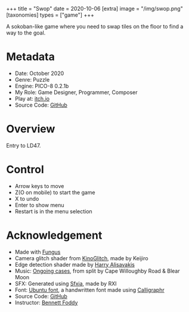 +++
title = "Swop"
date = 2020-10-06
[extra]
image = "/img/swop.png"
[taxonomies]
types = ["game"]
+++

A sokoban-like game where you need to swap tiles on the floor to find a way to the goal.

<!-- more -->

# Metadata
- Date: October 2020
- Genre: Puzzle
- Engine: PICO-8 0.2.1b
- My Role: Game Designer, Programmer, Composer
- Play at: [itch.io](https://igaryhe.itch.io/swop)
- Source Code: [GitHub](https://igaryhe.itch.io/swop)

# Overview
Entry to LD47.

# Control
- Arrow keys to move
- Z(O on mobile) to start the game
- X to undo
- Enter to show menu
- Restart is in the menu selection

# Acknowledgement
- Made with [Fungus](https://github.com/snozbot/fungus)
- Camera glitch shader from [KinoGlitch](https://github.com/keijiro/KinoGlitch), made by Keijiro
- Edge detection shader made by [Harry Alisavakis](https://halisavakis.com/my-take-on-shaders-edge-detection-image-effect/)
- Music: [Ongoing cases](https://freemusicarchive.org/music/Blear_Moon/20190812135108696/Blear_Moon_-_split_-_06_Ongoing_cases), from split by Cape Willoughby Road & Blear Moon
- SFX: Generated using [Sfxia](https://rxi.itch.io/sfxia), made by RXI
- Font: [Ubuntu font](https://design.ubuntu.com/font/), a handwritten font made using [Calligraphr](https://www.calligraphr.com/)
- Source Code: [GitHub](https://github.com/igaryhe/room)
- Instructor: [Bennett Foddy](https://www.foddy.net/)